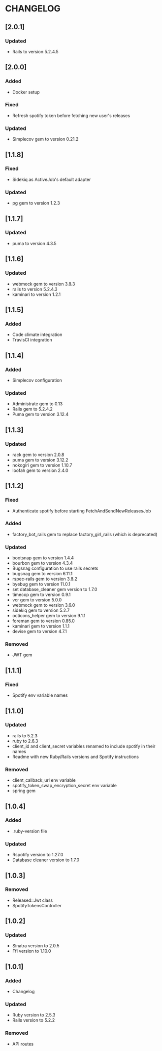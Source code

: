 # CHANGELOG

## [2.0.1]

### Updated

- Rails to version 5.2.4.5

## [2.0.0]

### Added

- Docker setup

### Fixed

- Refresh spotify token before fetching new user's releases

### Updated

- Simplecov gem to version 0.21.2

## [1.1.8]

### Fixed

- Sidekiq as ActiveJob's default adapter

### Updated

- pg gem to version 1.2.3

## [1.1.7]

### Updated

- puma to version 4.3.5

## [1.1.6]

### Updated

- webmock gem to version 3.8.3
- rails to version 5.2.4.3
- kaminari to version 1.2.1

## [1.1.5]

### Added

- Code climate integration
- TravisCI integration

## [1.1.4]

### Added

- Simplecov configuration

### Updated

- Administrate gem to 0.13
- Rails gem to 5.2.4.2
- Puma gem to version 3.12.4

## [1.1.3]

### Updated

- rack gem to version 2.0.8
- puma gem to version 3.12.2
- nokogiri gem to version 1.10.7
- loofah gem to version 2.4.0

## [1.1.2]

### Fixed

- Authenticate spotify before starting FetchAndSendNewReleasesJob

### Added

- factory_bot_rails gem to replace factory_girl_rails (which is deprecated)

### Updated

- bootsnap gem to version 1.4.4
- bourbon gem to version 4.3.4
- Bugsnag configuration to use rails secrets
- bugsnag gem to version 6.11.1
- rspec-rails gem to version 3.8.2
- byebug gem to version 11.0.1
- set database_cleaner gem version to 1.7.0
- timecop gem to version 0.9.1
- vcr gem to version 5.0.0
- webmock gem to version 3.6.0
- sidekiq gem to version 5.2.7
- octicons_helper gem to version 9.1.1
- foreman gem to version 0.85.0
- kaminari gem to version 1.1.1
- devise gem to version 4.7.1

### Removed

- JWT gem

## [1.1.1]

### Fixed

- Spotify env variable names

## [1.1.0]

### Updated

- rails to 5.2.3
- ruby to 2.6.3
- client_id and client_secret variables renamed to include spotify in their names
- Readme with new Ruby/Rails versions and Spotify instructions

### Removed

- client_callback_url env variable
- spotify_token_swap_encryption_secret env variable
- spring gem

## [1.0.4]

### Added

- .ruby-version file

### Updated

- Rspotify version to 1.27.0
- Database cleaner version to 1.7.0

## [1.0.3]

### Removed

- Released::Jwt class
- SpotifyTokensController

## [1.0.2]

### Updated

- Sinatra version to 2.0.5
- Ffi version to 1.10.0

## [1.0.1]

### Added

- Changelog

### Updated

- Ruby version to 2.5.3
- Rails version to 5.2.2

### Removed

- API routes
